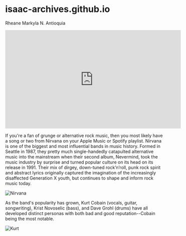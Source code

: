 # isaac-archives.github.io
Rheane Markyla N. Antioquia

<iframe width="560" height="315" src="https://www.youtube.com/embed/PDgP4hN4OA4?si=Ix-PDeLiGX0FU0JL" title="YouTube video player" frameborder="0" allow="accelerometer; autoplay; clipboard-write; encrypted-media; gyroscope; picture-in-picture; web-share" allowfullscreen></iframe>

If you're a fan of grunge or alternative rock music, then you most likely have a song or two from Nirvana on your Apple Music or Spotify playlist. Nirvana is one of the biggest and most influential bands in music history. Formed in Seattle in 1987, they pretty much single-handedly catapulted alternative music into the mainstream when their second album, Nevermind, took the music industry by surprise and turned popular culture on its head on its release in 1991. Their mix of dirgey, down-tuned rock’n’roll, punk rock spirit and abstract lyrics originally captured the imagination of the increasingly disaffected Generation X youth, but continues to shape and inform rock music today.

![Nirvana](https://focus.independent.ie/thumbor/uVVcLsVAzjsXKw-AMsdygogBJak=/960x640/smart/prod-mh-ireland/b09ab8dc-c461-11ed-80b3-0210609a3fe2)

As the band's popularity has grown, Kurt Cobain (vocals, guitar, songwriting), Krist Novoselic (bass), and Dave Grohl (drums) have all developed distinct personas with both bad and good reputation--Cobain being the most notable.

![Kurt](https://www.google.com/url?sa=i&url=https%3A%2F%2Fwww.gq.com%2Fstory%2Fkurt-cobain-grunge-movement-seattle&psig=AOvVaw1h_s_gxp2ho3ayWFlB80K6&ust=1702005115357000&source=images&cd=vfe&opi=89978449&ved=0CBAQjRxqFwoTCJDD55iv_IIDFQAAAAAdAAAAABAY)
